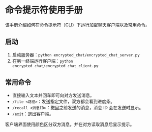 # 命令提示符使用手册

该手册介绍如何在命令提示符（CLI）下运行加密聊天客户端以及常用命令。

## 启动
1. 启动服务器：`python encrypted_chat/encrypted_chat_server.py`
2. 在另一终端运行客户端：`python encrypted_chat/encrypted_chat_client.py`

## 常用命令
- 直接输入文本并回车即可向对方发送消息。
- `/file <路径>`：发送指定文件，双方都会看到进度条。
- `/recall <消息ID>`：撤回之前发送的消息，消息 ID 会在发送时显示。
- `/exit`：退出客户端。

客户端界面使用颜色区分双方消息，并在对方读取消息后显示提示。
